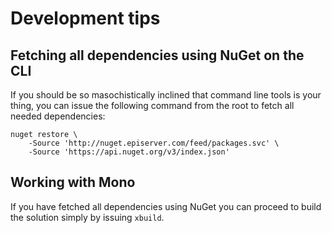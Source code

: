 # Development tips

## Fetching all dependencies using NuGet on the CLI
If you should be so masochistically inclined that command line tools
is your thing, you can issue the following command from the root 
to fetch all needed dependencies:
```
nuget restore \
    -Source 'http://nuget.episerver.com/feed/packages.svc' \
    -Source 'https://api.nuget.org/v3/index.json'
```

## Working with Mono
If you have fetched all dependencies using NuGet you can proceed to 
build the solution simply by issuing `xbuild`.
